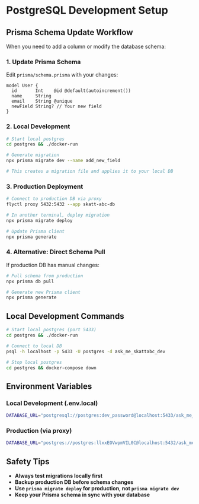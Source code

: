 # PostgreSQL Development Setup

## Prisma Schema Update Workflow

When you need to add a column or modify the database schema:

### 1. Update Prisma Schema
Edit `prisma/schema.prisma` with your changes:
```prisma
model User {
  id       Int    @id @default(autoincrement())
  name     String
  email    String @unique
  newField String? // Your new field
}
```

### 2. Local Development
```bash
# Start local postgres
cd postgres && ./docker-run

# Generate migration
npx prisma migrate dev --name add_new_field

# This creates a migration file and applies it to your local DB
```

### 3. Production Deployment
```bash
# Connect to production DB via proxy
flyctl proxy 5432:5432 --app skatt-abc-db

# In another terminal, deploy migration
npx prisma migrate deploy

# Update Prisma client
npx prisma generate
```

### 4. Alternative: Direct Schema Pull
If production DB has manual changes:
```bash
# Pull schema from production
npx prisma db pull

# Generate new Prisma client
npx prisma generate
```

## Local Development Commands

```bash
# Start local postgres (port 5433)
cd postgres && ./docker-run

# Connect to local DB
psql -h localhost -p 5433 -U postgres -d ask_me_skattabc_dev

# Stop local postgres
cd postgres && docker-compose down
```

## Environment Variables

### Local Development (.env.local)
```bash
DATABASE_URL="postgresql://postgres:dev_password@localhost:5433/ask_me_skattabc_dev"
```

### Production (via proxy)
```bash
DATABASE_URL="postgres://postgres:llxxEOVwpmVIL0C@localhost:5432/ask_me_skattabc_young_violet_4122"
```

## Safety Tips

- **Always test migrations locally first**
- **Backup production DB before schema changes**
- **Use `prisma migrate deploy` for production, not `prisma migrate dev`**
- **Keep your Prisma schema in sync with your database**